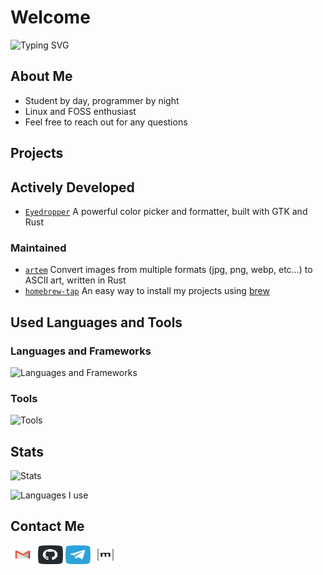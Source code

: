 # Welcome
![Typing SVG](https://readme-typing-svg.herokuapp.com?center=true&vCenter=true&lines=Hello+World%CD%BE;I'm+Jonathan.)

## About Me
 - Student by day, programmer by night
 - Linux and FOSS enthusiast
 - Feel free to reach out for any questions

## Projects

## Actively Developed
 - [`Eyedropper`](https://github.com/FineFindus/eyedropper) A powerful color picker and formatter, built with GTK and Rust

### Maintained

 - [`artem`](https://github.com/FineFindus/artem) Convert images from multiple formats (jpg, png, webp, etc…) to ASCII art, written in Rust 
 - [`homebrew-tap`](https://github.com/FineFindus/homebrew-tap) An easy way to install my projects using [brew](https://github.com/Homebrew/brew/)

## Used Languages and Tools
### Languages and Frameworks
![Languages and Frameworks](https://skillicons.dev/icons?i=rust,dart,flutter,ts,java)

### Tools
![Tools](https://skillicons.dev/icons?i=androidstudio,vscode,github,git,bash,linux)

## Stats

![Stats](https://github-readme-stats.vercel.app/api?username=FineFindus)

![Languages I use](https://github-readme-stats.vercel.app/api/top-langs?username=FineFindus&layout=compact)

## Contact Me

<p align="left">
<a href="mailto:Finefindusgh@gmail.com" target="blank"><img align="center" src="./assets/mail.svg" alt="" height="30" width="40" /></a>
 <a href="https://github.com/FineFindus/FineFindus/issues/new" target="blank"><img align="center" src="./assets/github.svg" alt="" height="30" width="40" /></a>
<a href="https://t.me/FineFindus" target="blank"><img align="center" src="./assets/telegram.svg" alt="" height="30" width="40" /></a>
<a href="https://matrix.to/#/@finefindus:matrix.org" target="blank"><img align="center" src="./assets/matrix.svg" alt="" height="30" width="40" /></a>
</p>
